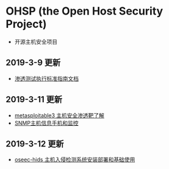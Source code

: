 # OHSP (the Open Host Security Project)
- 开源主机安全项目

## 2019-3-9 更新
- [渗透测试执行标准指南文档](./PTES)

## 2019-3-11 更新
- [metasploitable3 主机安全渗透靶了解](./metasploitable3)
- [SNMP主机信息手机和监控](./snmp)

## 2019-3-12 更新
- [oseec-hids 主机入侵检测系统安装部署和基础使用](./ossec-hids)


